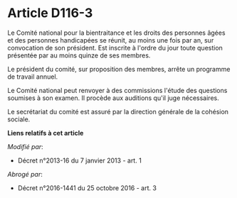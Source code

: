 # Article D116-3

Le Comité national pour la bientraitance et les droits des personnes âgées et des personnes handicapées se réunit, au moins
une fois par an, sur convocation de son président. Est inscrite à l'ordre du jour toute question présentée par au moins
quinze de ses membres.

Le président du comité, sur proposition des membres, arrête un programme de travail annuel.

Le Comité national peut renvoyer à des commissions l'étude des questions soumises à son examen. Il procède aux auditions
qu'il juge nécessaires.

Le secrétariat du comité est assuré par la direction générale de la cohésion sociale.

**Liens relatifs à cet article**

_Modifié par_:

  - Décret n°2013-16 du 7 janvier 2013 - art. 1

_Abrogé par_:

  - Décret n°2016-1441 du 25 octobre 2016 - art. 3
